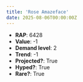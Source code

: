 ```yaml
---
title: 'Rose Amazeface'
date: 2025-08-06T00:00:00Z
---
```

- **RAP**: 6428
- **Value**: -1
- **Demand level**: 2
- **Trend**: -1
- **Projected?**: True
- **Hyped?**: True
- **Rare?**: True
